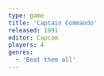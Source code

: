 ```yaml
---
type: game
title: 'Captain Commando'
released: 1991
editor: Capcom
players: 4
genres:
  - 'Beat them all'
---
```

